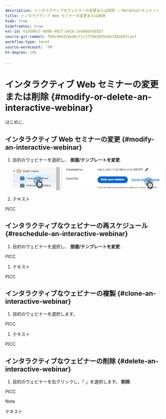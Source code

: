 ```yaml
---
description: インタラクティブなウェビナーの変更または削除 — Marketoドキュメント — 製品ドキュメント
title: インタラクティブ Web セミナーの変更または削除
hide: true
hidefromtoc: true
exl-id: 01dd801f-809b-481f-b926-2ed48bfbd5b7
source-git-commit: f60c40441be4bcfcc277b620f6d4e19b2047caef
workflow-type: tm+mt
source-wordcount: '78'
ht-degree: 14%

---
```


# インタラクティブ Web セミナーの変更または削除 {#modify-or-delete-an-interactive-webinar}

はじめに.

## インタラクティブ Web セミナーの変更 {#modify-an-interactive-webinar}

1. 目的のウェビナーを選択し、 **部屋/テンプレートを変更**.

   ![](assets/modify-or-delete-an-interactive-webinar-1.png)

1. テキスト

PICC

## インタラクティブなウェビナーの再スケジュール {#reschedule-an-interactive-webinar}

1. 目的のウェビナーを選択し、 **部屋/テンプレートを変更**.

PICC

1. テキスト

PICC

## インタラクティブなウェビナーの複製 {#clone-an-interactive-webinar}

1. 目的のウェビナーを選択します。

PICC

1. テキスト

PICC

## インタラクティブなウェビナーの削除 {#delete-an-interactive-webinar}

1. 目的のウェビナーを右クリックし、「 」を選択します。 **削除**.

PICC

>[!NOTE]
>
>テキスト
